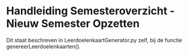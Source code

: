 # Handleiding Semesteroverzicht - Nieuw Semester Opzetten

Dit staat beschreven in LeerdoelenkaartGenerator.py zelf, bij de functie genereerLeerdoelenkaarten().